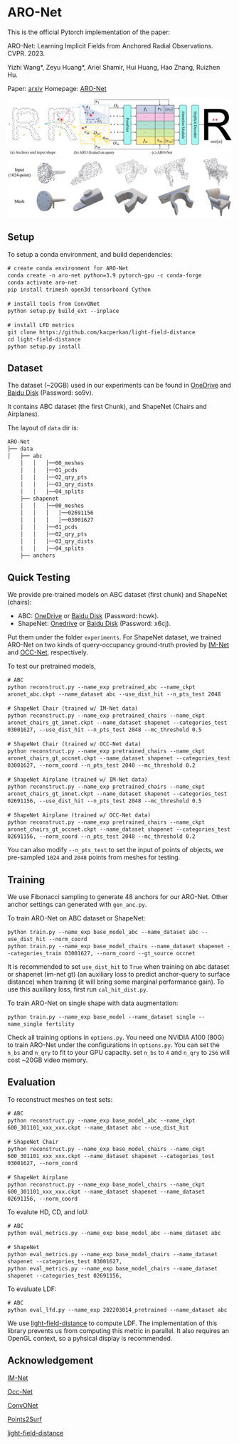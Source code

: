# ARO-Net

This is the official Pytorch implementation of the paper:

ARO-Net: Learning Implicit Fields from Anchored Radial Observations. CVPR. 2023.

Yizhi Wang*, Zeyu Huang*, Ariel Shamir, Hui Huang, Hao Zhang, Ruizhen Hu.

Paper: [arxiv](https://arxiv.org/abs/2212.10275)
Homepage: [ARO-Net]()

<img src='imgs/aro-net.jpg'/>

<img src='imgs/aro_net_demo.jpg'/>

## Setup

To setup a conda environment, and build dependencies:
```
# create conda environment for ARO-Net
conda create -n aro-net python=3.9 pytorch-gpu -c conda-forge
conda activate aro-net
pip install trimesh open3d tensorboard Cython

# install tools from ConvONet
python setup.py build_ext --inplace

# install LFD metrics
git clone https://github.com/kacperkan/light-field-distance
cd light-field-distance
python setup.py install
```

## Dataset

The dataset (~20GB) used in our experiments can be found in [OneDrive](https://1drv.ms/u/s!AkDQSKsmQQCghcQfKvYspGIW031LeA?e=NDzEi6) and [Baidu Disk](https://pan.baidu.com/s/1xHF79UFiHZJjx9J44V4lYA) (Password: so9v).

It contains ABC dataset (the first Chunk), and ShapeNet (Chairs and Airplanes).

The layout of ``data`` dir is: 

```
ARO-Net
├── data
│   ├── abc
    │   │   │──00_meshes
    │   │   │──01_pcds
    │   │   │──02_qry_pts
    │   │   │──03_qry_dists
    │   │   │──04_splits        
    ├── shapenet
    │   │   │──00_meshes
    │   │   │   │──02691156
    │   │   │   │──03001627      
    │   │   │──01_pcds
    │   │   │──02_qry_pts
    │   │   │──03_qry_dists
    │   │   │──04_splits            
    ├── anchors
```

## Quick Testing

We provide pre-trained models on ABC dataset (first chunk) and ShapeNet (chairs):

- ABC: [OneDrive](https://1drv.ms/f/s!AkDQSKsmQQCghcNfVnUQWiaw5mY59Q?e=xa5cZ9) or [Baidu Disk](https://pan.baidu.com/s/1qiVKt7SvXIoKBfQJEv2Z1g) (Password: hcwk).
- ShapeNet: [Onedrive](https://1drv.ms/f/s!AkDQSKsmQQCghcNggvV_2b0kuexCaw?e=gjAOHj) or [Baidu Disk](https://pan.baidu.com/s/14CzMY_Q8DF8xXZbfOVw9JA) (Password: x6cj).

Put them under the folder `experiments`. For ShapeNet dataset, we trained ARO-Net on two kinds of query-occupancy ground-truth provied by [IM-Net](https://github.com/czq142857/IM-NET-pytorch) and [OCC-Net](https://github.com/autonomousvision/occupancy_networks), respectively.

To test our pretrained models,
```
# ABC
python reconstruct.py --name_exp pretrained_abc --name_ckpt aronet_abc.ckpt --name_dataset abc --use_dist_hit --n_pts_test 2048

# ShapeNet Chair (trained w/ IM-Net data)
python reconstruct.py --name_exp pretrained_chairs --name_ckpt aronet_chairs_gt_imnet.ckpt --name_dataset shapenet --categories_test 03001627, --use_dist_hit --n_pts_test 2048 --mc_threshold 0.5

# ShapeNet Chair (trained w/ OCC-Net data)
python reconstruct.py --name_exp pretrained_chairs --name_ckpt aronet_chairs_gt_occnet.ckpt --name_dataset shapenet --categories_test 03001627, --norm_coord --n_pts_test 2048 --mc_threshold 0.2

# ShapeNet Airplane (trained w/ IM-Net data)
python reconstruct.py --name_exp pretrained_chairs --name_ckpt aronet_chairs_gt_imnet.ckpt --name_dataset shapenet --categories_test 02691156, --use_dist_hit --n_pts_test 2048 --mc_threshold 0.5

# ShapeNet Airplane (trained w/ OCC-Net data)
python reconstruct.py --name_exp pretrained_chairs --name_ckpt aronet_chairs_gt_occnet.ckpt --name_dataset shapenet --categories_test 02691156, --norm_coord --n_pts_test 2048 --mc_threshold 0.2

```
You can also modify `--n_pts_test` to set the input of points of objects, we pre-sampled `1024` and `2048` points from meshes for testing.

## Training

We use Fibonacci sampling to generate 48 anchors for our ARO-Net. Other anchor settings can generated with `gen_anc.py`.

To train ARO-Net on ABC dataset or ShapeNet:
```
python train.py --name_exp base_model_abc --name_dataset abc --use_dist_hit --norm_coord
python train.py --name_exp base_model_chairs --name_dataset shapenet --categories_train 03001627, --norm_coord --gt_source occnet
```
It is recommended to set `use_dist_hit` to `True` when training on abc dataset or shapenet (im-net gt) (an auxiliary loss to predict anchor-query to surface distance) when training (it will bring some marginal performance gain). To use this auxiliary loss, first run `cal_hit_dist.py`.

To train ARO-Net on single shape with data augmentation:
```
python train.py --name_exp base_model --name_dataset single --name_single fertility
```

Check all training options in `options.py`. You need one NVIDIA A100 (80G) to train ARO-Net under the configurations in `options.py`. You can set the `n_bs` and `n_qry` to fit to your GPU capacity. set `n_bs` to `4` and `n_qry` to `256` will cost ~20GB video memory.

## Evaluation

To reconstruct meshes on test sets:
```
# ABC
python reconstruct.py --name_exp base_model_abc --name_ckpt 600_301101_xxx_xxx.ckpt --name_dataset abc --use_dist_hit

# ShapeNet Chair
python reconstruct.py --name_exp base_model_chairs --name_ckpt 600_301101_xxx_xxx.ckpt --name_dataset shapenet --categories_test 03001627, --norm_coord

# ShapeNet Airplane
python reconstruct.py --name_exp base_model_chairs --name_ckpt 600_301101_xxx_xxx.ckpt --name_dataset shapenet --name_dataset 02691156, --norm_coord
```

To evalute HD, CD, and IoU:
```
# ABC
python eval_metrics.py --name_exp base_model_abc --name_dataset abc

# ShapeNet
python eval_metrics.py --name_exp base_model_chairs --name_dataset shapenet --categories_test 03001627,
python eval_metrics.py --name_exp base_model_chairs --name_dataset shapenet --categories_test 02691156,
```

To evaluate LDF:
```
# ABC
python eval_lfd.py --name_exp 202203014_pretrained --name_dataset abc
```
We use [light-field-distance](https://github.com/kacperkan/light-field-distance) to compute LDF. The implementation of this library prevents us from computing this metric in parallel. It also requires an OpenGL context, so a pyhsical display is recommended. 


## Acknowledgement

[IM-Net](https://github.com/czq142857/IM-NET-pytorch)

[Occ-Net](https://github.com/autonomousvision/occupancy_networks)

[ConvONet](https://pengsongyou.github.io/conv_onet)

[Points2Surf](https://github.com/ErlerPhilipp/points2surf)

[light-field-distance](https://github.com/kacperkan/light-field-distance)

